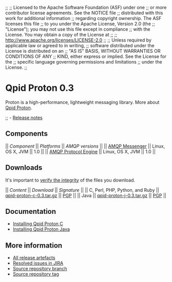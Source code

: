 ;;
;; Licensed to the Apache Software Foundation (ASF) under one
;; or more contributor license agreements.  See the NOTICE file
;; distributed with this work for additional information
;; regarding copyright ownership.  The ASF licenses this file
;; to you under the Apache License, Version 2.0 (the
;; "License"); you may not use this file except in compliance
;; with the License.  You may obtain a copy of the License at
;; 
;;   http://www.apache.org/licenses/LICENSE-2.0
;; 
;; Unless required by applicable law or agreed to in writing,
;; software distributed under the License is distributed on an
;; "AS IS" BASIS, WITHOUT WARRANTIES OR CONDITIONS OF ANY
;; KIND, either express or implied.  See the License for the
;; specific language governing permissions and limitations
;; under the License.
;;

# Qpid Proton 0.3

Proton is a high-performance, lightweight messaging library. More
about [Qpid
Proton](file:///home/jross/transom/output/proton/index.html).

;; - [Release notes](release-notes.html)

## Components

  || *Component* || *Platforms* || *AMQP versions* ||
  || [AMQP Messenger](@site-url@/components/messenger/index.html) || Linux, OS X, JVM || 1.0 ||
  || [AMQP Protocol Engine](@site-url@/components/protocol-engine/index.html) || Linux, OS X, JVM || 1.0 ||

## Downloads

It's important to [verify the
integrity](@site-url@/download.html#verify-what-you-download) of the
files you download.

  || *Content* || *Download* || *Signature* ||
  || C, Perl, PHP, Python, and Ruby || [qpid-proton-c-0.3.tar.gz](http://www.apache.org/dyn/closer.cgi/qpid/proton/0.3/qpid-proton-c-0.3.tar.gz) || [PGP](http://www.apache.org/dist/qpid/proton/0.3/qpid-proton-c-0.3.tar.gz.asc) ||
  || Java || [qpid-proton-j-0.3.tar.gz](http://www.apache.org/dyn/closer.cgi/qpid/proton/0.3/qpid-proton-j-0.3.tar.gz) || [PGP](http://www.apache.org/dist/qpid/proton/0.3/qpid-proton-j-0.3.tar.gz.asc) ||

## Documentation

 - [Installing Qpid Proton C](http://svn.apache.org/repos/asf/qpid/proton/tags/0.3/proton-c/README)
 - [Installing Qpid Proton Java](http://svn.apache.org/repos/asf/qpid/proton/tags/0.3/proton-j/proton/README)

## More information

 - [All release artefacts](http://www.apache.org/dyn/closer.cgi/qpid/proton/0.3)
 - [Resolved issues in JIRA](https://issues.apache.org/jira/issues/?jql=project+%3D+PROTON+AND+fixVersion+%3D+%270.3%27+ORDER+BY+priority+DESC)
 - [Source repository branch](http://svn.apache.org/repos/asf/qpid/proton/branches/0.3)
 - [Source repository tag](http://svn.apache.org/repos/asf/qpid/proton/tags/0.3)
